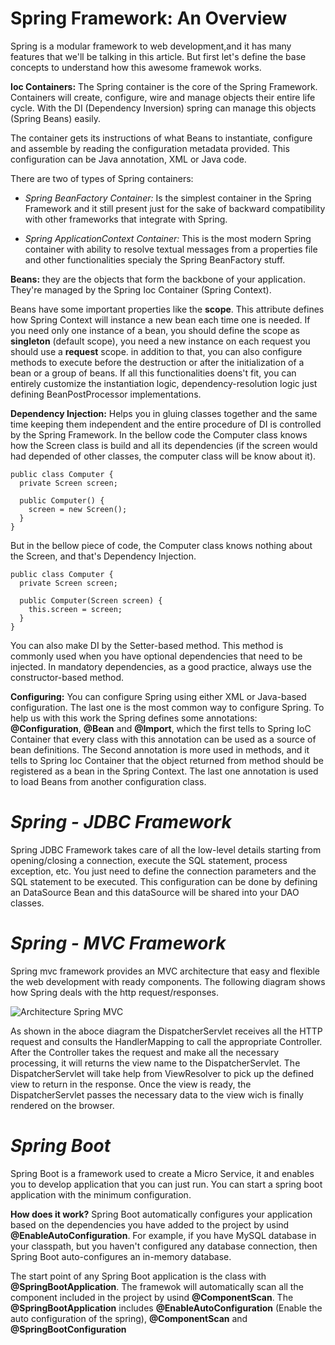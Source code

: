 # **Spring Framework: An Overview**
Spring is a modular framework to web development,and it has many features that we'll be talking in this article. But first let's define the base concepts to understand how this awesome framewok works.

**Ioc Containers:** The Spring container is the core of the Spring Framework. Containers will create, configure, wire and manage objects their entire life cycle. With the DI (Dependency Inversion) spring can manage this objects (Spring Beans) easily.

The container gets its instructions of what Beans to instantiate, configure and assemble by reading the configuration metadata provided. This configuration can be Java annotation, XML or Java code.

There are two of types of Spring containers:

- *Spring BeanFactory Container:* 
  Is the simplest container in the Spring Framework and it still present just for the sake of backward compatibility with other frameworks that integrate with Spring.

- *Spring ApplicationContext Container:* 
  This is the most modern Spring container with ability to resolve textual messages from a properties file and other functionalities specialy the Spring BeanFactory stuff.

**Beans:** they are the objects that form the backbone of your application. They're managed by the Spring Ioc Container (Spring Context). 

Beans have some important properties like the **scope**. This attribute defines how Spring Context will instance a new bean each time one is needed. If you need only one instance of a bean, you should define the scope as **singleton** (default scope), you need a new instance on each request you should use a **request** scope. in addition to that, you can also configure methods to execute before the destruction or after the initialization of a bean or a group of beans. If all this functionalities doens't fit, you can entirely customize the instantiation logic, dependency-resolution logic just defining BeanPostProcessor implementations.

**Dependency Injection:** Helps you in gluing classes together and the same time keeping them independent and the entire procedure of DI is controlled by the Spring Framework. In the bellow code the Computer class knows how the Screen class is build and all its dependencies (if the screen would had depended of other classes, the computer class will be know about it).

    public class Computer {
      private Screen screen;
      
      public Computer() {
        screen = new Screen();
      }
    }


But in the bellow piece of code, the Computer class knows nothing about the Screen, and that's Dependency Injection.

    public class Computer {
      private Screen screen;
      
      public Computer(Screen screen) {
        this.screen = screen;
      }
    }

You can also make DI by the Setter-based method. This method is commonly used when you have optional dependencies that need to be injected. In mandatory dependencies, as a good practice, always use the constructor-based method.

**Configuring:** You can configure Spring using either XML or Java-based configuration. The last one is the most common way to configure Spring. To help us with this work the Spring defines some annotations: **@Configuration**, **@Bean** and **@Import**, which the first tells to Spring IoC Container that every class with this annotation can be used as a source of bean definitions. The Second annotation is more used in methods, and it tells to Spring Ioc Container that the object returned from method should be registered as a bean in the Spring Context. The last one annotation is used to load Beans from another configuration class.

# *Spring - JDBC Framework*
Spring JDBC Framework takes care of all the low-level details starting from opening/closing a connection, execute the SQL statement, process exception, etc. You just need to define the connection parameters and the SQL statement to be executed. This configuration can be done by defining an DataSource Bean and this dataSource will be shared into your DAO classes.

# *Spring - MVC Framework*

Spring mvc framework provides an MVC architecture that easy and flexible the web development with ready components. The following diagram shows how Spring deals with the http request/responses.

![Architecture Spring MVC](https://www.tutorialspoint.com/spring/images/spring_dispatcherservlet.png)

As shown in the aboce diagram the DispatcherServlet receives all the HTTP request and consults the HandlerMapping to call the appropriate Controller. After the Controller takes the request and make all the necessary processing, it will returns the view name to the DispatcherServlet. The DispatcherServlet will take help from ViewResolver to pick up the defined view to return in the response. Once the view is ready, the DispatcherServlet passes the necessary data to the view wich is finally rendered on the browser.

# *Spring Boot*

Spring Boot is a framework used to create a Micro Service, it and enables you to develop application that you can just run. You can start a spring boot application with the minimum configuration.

**How does it work?**
Spring Boot automatically configures your application based on the dependencies you have added to the project by usind **@EnableAutoConfiguration**. For example, if you have MySQL database in your classpath, but you haven't configured any database connection, then Spring Boot auto-configures an in-memory database.

The start point of any Spring Boot application is the class with **@SpringBootApplication**. The framewok will automatically scan all the component included in the project by usind **@ComponentScan**. The **@SpringBootApplication** includes **@EnableAutoConfiguration** (Enable the auto configuration of the spring), **@ComponentScan** and **@SpringBootConfiguration**





